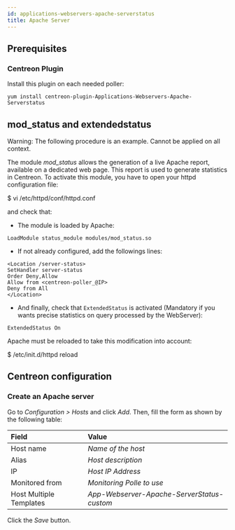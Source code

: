 ```yaml
---
id: applications-webservers-apache-serverstatus
title: Apache Server
---
```


## Prerequisites

### Centreon Plugin

Install this plugin on each needed poller:

``` shell
yum install centreon-plugin-Applications-Webservers-Apache-Serverstatus
```

## mod\_status and extendedstatus

Warning: The following procedure is an example. Cannot be applied on all
context.

The module *mod\_status* allows the generation of a live Apache report,
available on a dedicated web page. This report is used to generate statistics in
Centreon. To activate this module, you have to open your httpd configuration
file:

$ vi /etc/httpd/conf/httpd.conf

and check that:

- The module is loaded by Apache:

```
LoadModule status_module modules/mod_status.so
```

- If not already configured, add the followings lines:

<!-- end list -->

```
<Location /server-status>
SetHandler server-status
Order Deny,Allow
Allow from <centreon-poller_@IP>
Deny from All
</Location>
```

- And finally, check that `ExtendedStatus` is activated (Mandatory if you
wants precise statistics on query processed by the WebServer):

```
ExtendedStatus On
```

Apache must be reloaded to take this modification into account:

$ /etc/init.d/httpd reload

## Centreon configuration

### Create an Apache server

Go to *Configuration \> Hosts* and click *Add*. Then, fill the form as shown by
the following table:

| Field                   | Value                                      |
| :---------------------- | :----------------------------------------- |
| Host name               | *Name of the host*                         |
| Alias                   | *Host description*                         |
| IP                      | *Host IP Address*                          |
| Monitored from          | *Monitoring Polle to use*                  |
| Host Multiple Templates | *App-Webserver-Apache-ServerStatus-custom* |

Click the *Save* button.
